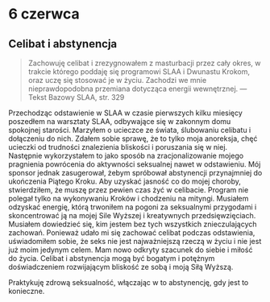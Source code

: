 
# 6 czerwca

## Celibat i abstynencja

> Zachowuję celibat i zrezygnowałem z masturbacji przez cały okres, w trakcie którego poddaję się programowi SLAA i Dwunastu Krokom, oraz uczę się stosować je w życiu. Zachodzi we mnie nieprawdopodobna przemiana dotycząca energii wewnętrznej. — Tekst Bazowy SLAA, str. 329

Przechodząc odstawienie w SLAA w czasie pierwszych kilku miesięcy poszedłem na warsztaty SLAA, odbywające się w zakonnym domu spokojnej starości. Marzyłem o ucieczce ze świata, ślubowaniu celibatu i dołączeniu do nich. Zdałem sobie sprawę, że to tylko moja anoreksja, chęć ucieczki od trudności znalezienia bliskości i poruszania się w niej. Następnie wykorzystałem to jako sposób na zracjonalizowanie mojego pragnienia powrócenia do aktywności seksualnej nawet w odstawieniu. Mój sponsor jednak zasugerował, żebym spróbował abstynencji przynajmniej do ukończenia Piątego Kroku. Aby uzyskać jasność co do mojej choroby, stwierdziłem, że muszę przez pewien czas żyć w celibacie. Program nie polegał tylko na wykonywaniu Kroków i chodzeniu na mityngi. Musiałem odzyskać energię, którą trwoniłem na pogoni za seksualnymi przygodami i skoncentrować ją na mojej Sile Wyższej i kreatywnych przedsięwzięciach. Musiałem dowiedzieć się, kim jestem bez tych wszystkich znieczulających zachowań. Ponieważ udało mi się zachować celibat podczas odstawienia, uświadomiłem sobie, że seks nie jest najważniejszą rzeczą w życiu i nie jest już moim jedynym celem. Mam nowo odkryty szacunek do siebie i miłość do życia. Celibat i abstynencja mogą być bogatym i potężnym doświadczeniem rozwijającym bliskość ze sobą i moją Siłą Wyższą.

Praktykuję zdrową seksualność, włączając w to abstynencję, gdy jest to konieczne.
